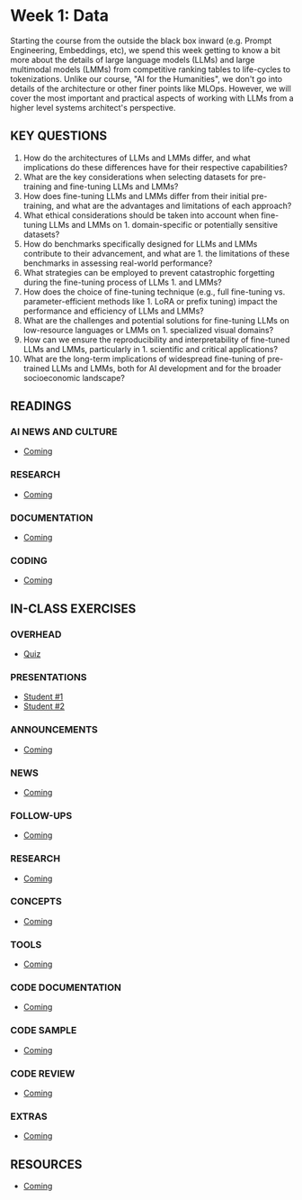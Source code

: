 # Week 1: Data

Starting the course from the outside the black box inward (e.g. Prompt Engineering, Embeddings, etc), we spend this week getting to know a bit more about the details of large language models (LLMs) and large multimodal models (LMMs) from competitive ranking tables to life-cycles to tokenizations. Unlike our course, "AI for the Humanities", we don't go into details of the architecture or other finer points like MLOps. However, we will cover the most important and practical aspects of working with LLMs from a higher level systems architect's perspective.

## KEY QUESTIONS

1. How do the architectures of LLMs and LMMs differ, and what implications do these differences have for their respective capabilities?
2. What are the key considerations when selecting datasets for pre-training and fine-tuning LLMs and LMMs?
3. How does fine-tuning LLMs and LMMs differ from their initial pre-training, and what are the advantages and limitations of each approach?
4. What ethical considerations should be taken into account when fine-tuning LLMs and LMMs on 1. domain-specific or potentially sensitive datasets?
5. How do benchmarks specifically designed for LLMs and LMMs contribute to their advancement, and what are 1. the limitations of these benchmarks in assessing real-world performance?
6. What strategies can be employed to prevent catastrophic forgetting during the fine-tuning process of LLMs 1. and LMMs?
7. How does the choice of fine-tuning technique (e.g., full fine-tuning vs. parameter-efficient methods like 1. LoRA or prefix tuning) impact the performance and efficiency of LLMs and LMMs?
8. What are the challenges and potential solutions for fine-tuning LLMs on low-resource languages or LMMs on 1. specialized visual domains?
9. How can we ensure the reproducibility and interpretability of fine-tuned LLMs and LMMs, particularly in 1. scientific and critical applications?
10. What are the long-term implications of widespread fine-tuning of pre-trained LLMs and LMMs, both for AI development and for the broader socioeconomic landscape?

## READINGS

### AI NEWS AND CULTURE

* [Coming](oh_noes_404.md)

### RESEARCH

* [Coming](oh_noes_404.md)

### DOCUMENTATION

* [Coming](oh_noes_404.md)

### CODING

* [Coming](oh_noes_404.md)


## IN-CLASS EXERCISES

### OVERHEAD

* [Quiz](oh_noes_404.md)

### PRESENTATIONS

* [Student #1](oh_noes_404.md)
* [Student #2](oh_noes_404.md)

### ANNOUNCEMENTS

* [Coming](oh_noes_404.md)

### NEWS

* [Coming](oh_noes_404.md)

### FOLLOW-UPS

* [Coming](oh_noes_404.md)

### RESEARCH

* [Coming](oh_noes_404.md)

### CONCEPTS

* [Coming](oh_noes_404.md)

### TOOLS

* [Coming](oh_noes_404.md)

### CODE DOCUMENTATION

* [Coming](oh_noes_404.md)

### CODE SAMPLE

* [Coming](oh_noes_404.md)

### CODE REVIEW

* [Coming](oh_noes_404.md)

### EXTRAS

* [Coming](oh_noes_404.md)

## RESOURCES

* [Coming](oh_noes_404.md)